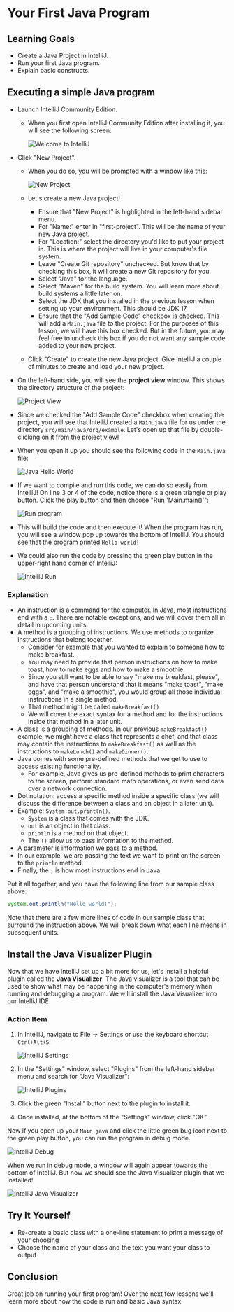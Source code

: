 # Your First Java Program

## Learning Goals

- Create a Java Project in IntelliJ.
- Run your first Java program.
- Explain basic constructs.

## Executing a simple Java program

- Launch IntelliJ Community Edition.
    - When you first open IntelliJ Community Edition after installing it, you will
      see the following screen:

      ![Welcome to IntelliJ ](https://curriculum-content.s3.amazonaws.com/java-mod-1/your-first-java-program/Welcome-to-IntelliJ.png)

- Click "New Project".
    - When you do so, you will be prompted with a window like this:

      ![New Project](https://curriculum-content.s3.amazonaws.com/java-mod-1/your-first-java-program/intellij-new-project-java-17.png)

    - Let's create a new Java project!
        - Ensure that "New Project" is highlighted in the left-hand sidebar menu.
        - For "Name:" enter in "first-project". This will be the name of your new
          Java project.
        - For "Location:" select the directory you'd like to put your project in.
          This is where the project will live in your computer's file system.
        - Leave "Create Git repository" unchecked. But know that by checking this
          box, it will create a new Git repository for you.
        - Select "Java" for the language.
        - Select "Maven" for the build system. You will learn more about build
          systems a little later on.
        - Select the JDK that you installed in the previous lesson when setting up
          your environment. This should be JDK 17.
        - Ensure that the "Add Sample Code" checkbox is checked. This will add a
          `Main.java` file to the project. For the purposes of this lesson, we will
          have this box checked. But in the future, you may feel free to uncheck
          this box if you do not want any sample code added to your new project.
    - Click "Create" to create the new Java project. Give IntelliJ a couple of
      minutes to create and load your new project.
- On the left-hand side, you will see the **project view** window. This shows
  the directory structure of the project:

  ![Project View](https://curriculum-content.s3.amazonaws.com/java-mod-1/your-first-java-program/intellij-project-view.png)

- Since we checked the "Add Sample Code" checkbox when creating the project,
  you will see that IntelliJ created a `Main.java` file for us under the directory
  `src/main/java/org/example`. Let's open up that file by double-clicking on it
  from the project view!
- When you open it up you should see the following code in the `Main.java` file:

  ![Java Hello World](https://curriculum-content.s3.amazonaws.com/java-mod-1/your-first-java-program/intellij-hello-world.png)

- If we want to compile and run this code, we can do so easily from IntelliJ!
  On line 3 or 4 of the code, notice there is a green triangle or play button.
  Click the play button and then choose "Run 'Main.main()'":

  ![Run program](https://curriculum-content.s3.amazonaws.com/java-mod-1/your-first-java-program/intellij-run-main.png)

- This will build the code and then execute it! When the program has run,
  you will see a window pop up towards the bottom of IntelliJ. You should see
  that the program printed `Hello world!`
- We could also run the code by pressing the green play button in the
  upper-right hand corner of IntelliJ:

  ![IntelliJ Run](https://curriculum-content.s3.amazonaws.com/java-mod-1/your-first-java-program/intellij-play.png)

### Explanation

- An instruction is a command for the computer. In Java, most instructions end
  with a `;`. There are notable exceptions, and we will cover them all in detail
  in upcoming units.
- A method is a grouping of instructions. We use methods to organize instructions
  that belong together.
    - Consider for example that you wanted to explain to someone how to make
      breakfast.
    - You may need to provide that person instructions on how to make toast, how
      to make eggs and how to make a smoothie.
    - Since you still want to be able to say "make me breakfast, please", and have
      that person understand that it means "make toast", "make eggs", and "make a
      smoothie", you would group all those individual instructions in a single
      method.
    - That method might be called `makeBreakfast()`
    - We will cover the exact syntax for a method and for the instructions inside
      that method in a later unit.
- A class is a grouping of methods. In our previous `makeBreakfast()` example,
  we might have a class that represents a chef, and that class may contain the
  instructions to `makeBreakfast()` as well as the instructions to `makeLunch()`
  and `makeDinner()`.
- Java comes with some pre-defined methods that we get to use to access existing
  functionality.
    - For example, Java gives us pre-defined methods to print characters to the
      screen, perform standard math operations, or even send data over a network
      connection.
- Dot notation: access a specific method inside a specific class (we will
  discuss the difference between a class and an object in a later unit).
- Example: `System.out.println()`.
    - `System` is a class that comes with the JDK.
    - `out` is an object in that class.
    - `println` is a method on that object.
    - The `()` allow us to pass information to the method.
- A parameter is information we pass to a method.
- In our example, we are passing the text we want to print on the screen to the
  `println` method.
- Finally, the `;` is how most instructions end in Java.

Put it all together, and you have the following line from our sample class
above:

```java
System.out.println("Hello world!");
```

Note that there are a few more lines of code in our sample class that surround
the instruction above. We will break down what each line means in subsequent
units.

## Install the Java Visualizer Plugin

Now that we have IntelliJ set up a bit more for us, let's install a helpful
plugin called the **Java Visualizer**. The Java visualizer is a tool that can be
used to show what may be happening in the computer's memory when running and
debugging a program. We will install the Java Visualizer into our IntelliJ IDE.

### Action Item

1. In IntelliJ, navigate to File -> Settings or use the keyboard shortcut
   `Ctrl+Alt+S`:

   ![IntelliJ Settings](https://curriculum-content.s3.amazonaws.com/java-mod-1/your-first-java-program/intellij-settings.png)

2. In the "Settings" window, select "Plugins" from the left-hand sidebar menu
   and search for "Java Visualizer":

   ![IntelliJ Plugins](https://curriculum-content.s3.amazonaws.com/java-mod-1/your-first-java-program/intellij-plugins.png)

3. Click the green "Install" button next to the plugin to install it.
4. Once installed, at the bottom of the "Settings" window, click "OK".

Now if you open up your `Main.java` and click the little green bug icon next to
the green play button, you can run the program in debug mode.

![IntelliJ Debug](https://curriculum-content.s3.amazonaws.com/java-mod-1/your-first-java-program/intellij-debug.png)

When we run in debug mode, a window will again appear towards the bottom of
IntelliJ. But now we should see the Java Visualizer plugin that we installed!

![IntelliJ Java Visualizer](https://curriculum-content.s3.amazonaws.com/java-mod-1/your-first-java-program/intellij-java-visualizer.png)

## Try It Yourself

- Re-create a basic class with a one-line statement to print a message of your
  choosing
- Choose the name of your class and the text you want your class to output

## Conclusion

Great job on running your first program! Over the next few lessons we'll learn
more about how the code is run and basic Java syntax.
